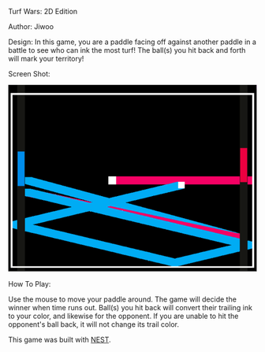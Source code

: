 Turf Wars: 2D Edition

Author: Jiwoo

Design: In this game, you are a paddle facing off against another paddle in a
battle to see who can ink the most turf! The ball(s) you hit back and forth will mark your territory!

Screen Shot:

![Screen Shot](turfwar.png)

How To Play:

Use the mouse to move your paddle around.
The game will decide the winner when time runs out.
Ball(s) you hit back will convert their trailing ink to your color, and likewise
for the opponent.
If you are unable to hit the opponent's ball back, it will not change its trail color.

This game was built with [NEST](NEST.md).
